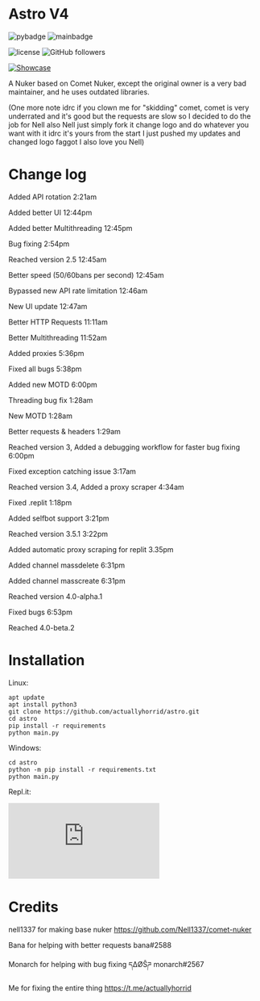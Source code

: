 # Astro V4
![pybadge](https://img.shields.io/badge/made%20in-python-blue)
![mainbadge](https://img.shields.io/badge/maintained-true-green)

![license](https://img.shields.io/badge/license-Apache-blue)
![GitHub followers](https://img.shields.io/github/followers/actuallyhorrid?style=social)

[![Showcase](https://img.shields.io/badge/Video-Showcase-red)](https://youtu.be/gLfO-w7mAq4)

A Nuker based on Comet Nuker, except the original owner is a very bad maintainer, and he uses outdated libraries.

(One more note idrc if you clown me for "skidding" comet, comet is very underrated and it's good but the requests are slow so I decided to do the job for Nell also Nell just simply fork it change logo and do whatever you want with it idrc it's yours from the start I just pushed my updates and changed logo faggot I also love you Nell)
# Change log
Added API rotation 2:21am

Added better UI 12:44pm

Added better Multithreading 12:45pm

Bug fixing 2:54pm

Reached version 2.5 12:45am

Better speed (50/60bans per second) 12:45am

Bypassed new API rate limitation 12:46am

New UI update 12:47am

Better HTTP Requests 11:11am

Better Multithreading 11:52am

Added proxies 5:36pm

Fixed all bugs 5:38pm

Added new MOTD 6:00pm

Threading bug fix 1:28am

New MOTD 1:28am

Better requests & headers 1:29am

Reached version 3, Added a debugging workflow for faster bug fixing 6:00pm

Fixed exception catching issue 3:17am

Reached version 3.4, Added a proxy scraper 4:34am

Fixed .replit 1:18pm

Added selfbot support 3:21pm

Reached version 3.5.1 3:22pm

Added automatic proxy scraping for replit 3.35pm

Added channel massdelete 6:31pm

Added channel masscreate 6:31pm

Reached version 4.0-alpha.1

Fixed bugs 6:53pm

Reached 4.0-beta.2
# Installation
Linux:
```
apt update
apt install python3
git clone https://github.com/actuallyhorrid/astro.git
cd astro
pip install -r requirements
python main.py
```
Windows:
```
cd astro
python -m pip install -r requirements.txt
python main.py
```
Repl.it:

[![Run on Repl.it](https://repl.it/badge/github/plibither8/2048.cpp)](https://repl.it/github/actuallyhorrid/astro)
# Credits
nell1337 for making base nuker
https://github.com/Nell1337/comet-nuker

Bana for helping with better requests
bana#2588

Monarch for helping with bug fixing
དΔØŜཌ monarch#2567

Me for fixing the entire thing
https://t.me/actuallyhorrid

